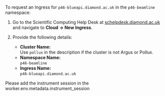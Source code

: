 To request an Ingress for `p46-blueapi.diamond.ac.uk` in the `p46-beamline` namespace:

1. Go to the Scientific Computing Help Desk at [schelpdesk.diamond.ac.uk](https://schelpdesk.diamond.ac.uk) and navigate to **Cloud → New Ingress**.
2. Provide the following details:

    - **Cluster Name:**  
      Use `pollux` in the description if the cluster is not Argus or Pollux.
    - **Namespace Name:**  
      `p46-beamline`
    - **Ingress Name:**  
      `p46-blueapi.diamond.ac.uk`


Please add the instrument session in the worker.env.metadata.instrument_session
